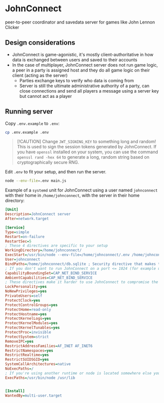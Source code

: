 # JohnConnect

peer-to-peer coordinator and savedata server for games like John Lennon Clicker

## Design considerations

- JohnConnect is game-agonistic, it's mostly client-authoritative in how data is exchanged between users and saved to their accounts
- In the case of multiplayer, JohnConnect server does not run game logic, a peer in a party is assigned host and they do all game logic on their client (acting as the server)
    - Parties exchange keys to verify who data is coming from
    - Server is still the ultimate administrative authority of a party, can close connections and send all players a message using a server key but cannot act as a player

## Running server

Copy `.env.example` to `.env`:

```bash
cp .env.example .env
```

> [!CAUTION] Change `JWT_SIGNING_KEY` to something long and random! This is used to sign the session tokens generated by JohnConnect. If you have `openssl` installed on your system, you can use the command `openssl rand -hex 64` to generate a long, random string based on cryptographically secure RNG.

Edit `.env` to fit your setup, and then run the server.

```bash
node --env-file=.env main.js
```

Example of a `systemd` unit for JohnConnect using a user named `johnconnect` with their home in `/home/johnconnect`, with the server in their home directory:

```ini
[Unit]
Description=JohnConnect server
After=network.target

[Service]
Type=simple
Restart=on-failure
RestartSec=5
; These 4 directives are specific to your setup
WorkingDirectory=/home/johnconnect/
ExecStart=/usr/bin/node --env-file=/home/johnconnect/.env /home/johnconnect/main.js
User=johnconnect
BindPaths=/home/johnconnect/db.sqlite ; Security directive that makes the database r/w for this service
; If you don't want to run JohnConnect on a port <= 1024 (for example using a reverse proxy) you can delete these two directives
CapabilityBoundingSet=CAP_NET_BIND_SERVICE
AmbientCapabilities=CAP_NET_BIND_SERVICE
; These directives make it harder to use JohnConnect to compromise the rest of its host
LockPersonality=yes
NoNewPrivileges=yes
PrivateUsers=self
ProtectClock=yes
ProtectControlGroups=yes
ProtectHome=read-only
ProtectHostname=yes
ProtectKernelLogs=yes
ProtectKernelModules=yes
ProtectKernelTunables=yes
ProtectProc=invisible
ProtectSystem=strict
RemoveIPC=yes
RestrictAddressFamilies=AF_INET AF_INET6
RestrictNamespaces=yes
RestrictRealtime=yes
RestrictSUIDSGID=yes
SystemCallArchitectures=native
NoExecPaths=/
; If you're using another runtime or node is located somewhere else you can change this
ExecPaths=/usr/bin/node /usr/lib


[Install]
WantedBy=multi-user.target
```
